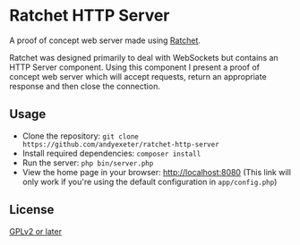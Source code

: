 # Ratchet HTTP Server

A proof of concept web server made using [Ratchet](http://socketo.me/).

Ratchet was designed primarily to deal with WebSockets but contains an HTTP Server component. Using this
component I present a proof of concept web server which will accept requests, return an appropriate
response and then close the connection.

Usage
------
- Clone the repository:
`git clone https://github.com/andyexeter/ratchet-http-server`
- Install required dependencies: `composer install`
- Run the server: `php bin/server.php`
- View the home page in your browser: <http://localhost:8080> (This link will only work if you're using the default configuration in `app/config.php`)

License
--------
[GPLv2 or later](http://www.gnu.org/licenses/gpl-2.0.html)
